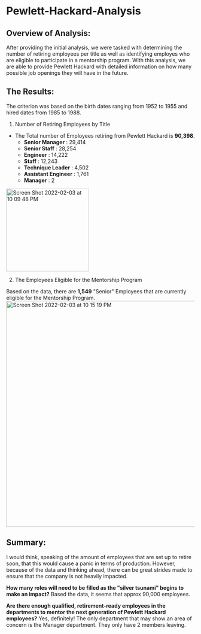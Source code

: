# Pewlett-Hackard-Analysis
## Overview of Analysis:

After providing the initial analysis, we were tasked with determining the number of retiring employees per title as well as identifying employes who are eligible to participate in a mentorship program. With this analysis, we are able to provide Pewlett Hackard with detailed information on how many possible job openings they will have in the future.

## The Results:
The criterion was based on the birth dates ranging from 1952 to 1955 and hired dates from 1985 to 1988.
1.  Number of Retiring Employees by Title

- The Total number of Employees retiring from Pewlett Hackard is **90,398**.
  - **Senior Manager** : 29,414
  - **Senior Staff** : 28,254
  - **Engineer** : 14,222
  - **Staff** : 12,243
  - **Technique Leader** : 4,502
  - **Assistant Engineer** : 1,761
  - **Manager** : 2 
<img width="221" alt="Screen Shot 2022-02-03 at 10 09 48 PM" src="https://user-images.githubusercontent.com/95304025/152465876-d507e32e-7228-4bf2-85a6-db993539aba4.png">

2. The Employees Eligible for the Mentorship Program

Based on the data, there are **1,549** "Senior" Employees that are currently eligible for the Mentorship Program.
<img width="604" alt="Screen Shot 2022-02-03 at 10 15 19 PM" src="https://user-images.githubusercontent.com/95304025/152466311-62daafb0-2386-4450-9acc-55662fdfb3a7.png">

## Summary:
I would think, speaking of the amount of employees that are set up to retire soon, that this would cause a panic in terms of production. However, because of the data and thinking ahead, there can be great strides made to ensure that the company is not heavily impacted.

**How many roles will need to be filled as the "silver tsunami" begins to make an impact?**
Based the data, it seems that approx 90,000 employees.

**Are there enough qualified, retirement-ready employees in the departments to mentor the next generation of Pewlett Hackard employees?**
Yes, definitely! The only department that may show an area of concern is the Manager department. They only have 2 members leaving.
